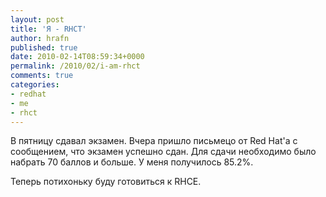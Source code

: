 ```yaml
---
layout: post
title: 'Я - RHCT'
author: hrafn
published: true
date: 2010-02-14T08:59:34+0000
permalink: /2010/02/i-am-rhct
comments: true
categories:
- redhat
- me
- rhct
---
```


В пятницу сдавал экзамен. Вчера пришло письмецо от Red Hat'а с сообщением, что
экзамен успешно сдан. Для сдачи необходимо было набрать 70 баллов и больше. У
меня получилось 85.2%.

Теперь потихоньку буду готовиться к RHCE.

